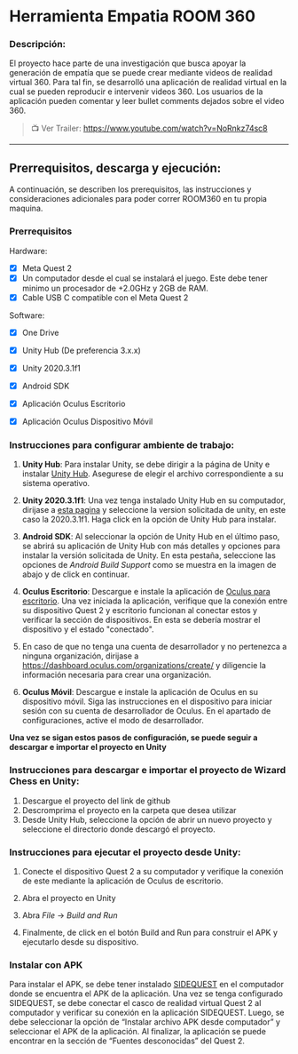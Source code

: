 # Herramienta Empatia ROOM 360

### Descripción: 
El proyecto hace parte de una investigación que busca apoyar la generación de empatía que se puede crear mediante videos de realidad virtual 360. Para tal fin, se desarrolló una aplicación de realidad virtual en la cual se pueden reproducir e intervenir videos 360. Los usuarios de la aplicación pueden comentar y leer bullet comments dejados sobre el video 360.


> 📺 Ver Trailer: https://www.youtube.com/watch?v=NoRnkz74sc8 

---

## Prerrequisitos, descarga y ejecución:

A continuación, se describen los prerequisitos, las instrucciones y consideraciones adicionales para poder correr ROOM360 en tu propia maquina.

### Prerrequisitos
Hardware:
- [x] Meta Quest 2
- [x] Un computador desde el cual se instalará el juego. Este debe tener minimo un procesador de +2.0GHz y 2GB de RAM.
- [x] Cable USB C compatible con el Meta Quest 2

Software:
- [x] One Drive
- [x] Unity Hub (De preferencia 3.x.x)
- [x] Unity 2020.3.1f1 
- [x] Android SDK
- [x] Aplicación Oculus Escritorio
- [x] Aplicación Oculus Dispositivo Móvil 


### Instrucciones para configurar ambiente de trabajo: 

1. **Unity Hub**: Para instalar Unity, se debe dirigir a la página de Unity e instalar [Unity Hub](https://unity.com/download). Asegurese de elegir el archivo correspondiente a su sistema operativo.

2. **Unity 2020.3.1f1**: Una vez tenga instalado Unity Hub en su computador, dirijase a [esta pagina](https://unity.com/releases/editor/archive) y seleccione la version solicitada de unity, en este caso la 2020.3.1f1. Haga click en la opción de Unity Hub para instalar.

3. **Android SDK**: Al seleccionar la opción de Unity Hub en el último paso, se abrirá su aplicación de Unity Hub con más detalles y opciones para instalar la versión solicitada de Unity. En esta pestaña, seleccione las opciones de *Android Build Support* como se muestra en la imagen de abajo y de click en continuar.

4. **Oculus Escritorio**: Descargue e instale la aplicación de [Oculus para escritorio](https://www.meta.com/quest/setup/). Una vez iniciada la aplicación, verifique que la conexión entre su dispositivo Quest 2 y escritorio funcionan al conectar estos y verificar la sección de dispositivos. En esta se debería mostrar el dispositivo y el estado "conectado".

5. En caso de que no tenga una cuenta de desarrollador y no pertenezca a ninguna organización, dirijase a https://dashboard.oculus.com/organizations/create/ y diligencie la información necesaria para crear una organización. 

6. **Oculus Móvil**: Descargue e instale la aplicación de Oculus en su dispositivo móvil. Siga las instrucciones en el dispositivo para iniciar sesión con su cuenta de desarrollador de Oculus. En el apartado de configuraciones, active el modo de desarrollador.

**Una vez se sigan estos pasos de configuración, se puede seguir a descargar e importar el proyecto en Unity**

### Instrucciones para descargar e importar el proyecto de Wizard Chess en Unity:

1. Descargue el proyecto del link de github
2. Descromprima el proyecto en la carpeta que desea utilizar
3. Desde Unity Hub, seleccione la opción de abrir un nuevo proyecto y seleccione el directorio donde descargó el proyecto.

### Instrucciones para ejecutar el proyecto desde Unity:

1. Conecte el dispositivo Quest 2 a su computador y verifique la conexión de este mediante la aplicación de Oculus de escritorio. 

2. Abra el proyecto en Unity

3. Abra *File* -> *Build and Run* 

4. Finalmente, de click en el botón Build and Run para construir el APK y ejecutarlo desde su dispositivo. 

### Instalar con APK
Para instalar el APK, se debe tener instalado [SIDEQUEST](https://sidequestvr.com/) en el computador donde se encuentra el APK de la aplicación. Una vez se tenga configurado SIDEQUEST, se debe conectar el casco de realidad virtual Quest 2 al computador y verificar su conexión en la aplicación SIDEQUEST. Luego, se debe seleccionar la opción de “Instalar archivo APK desde computador” y seleccionar el APK de la aplicación. Al finalizar, la aplicación se puede encontrar en la sección de “Fuentes desconocidas” del Quest 2. 
